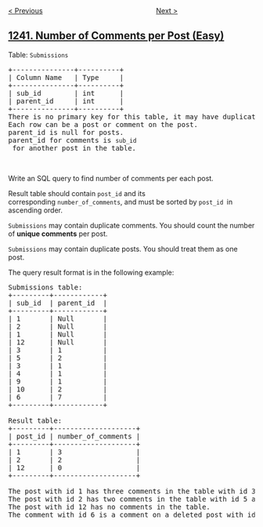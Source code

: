 <!--|This file generated by command(leetcode description); DO NOT EDIT.    |-->
<!--+----------------------------------------------------------------------+-->
<!--|@author    openset <openset.wang@gmail.com>                           |-->
<!--|@link      https://github.com/openset                                 |-->
<!--|@home      https://github.com/openset/leetcode                        |-->
<!--+----------------------------------------------------------------------+-->

[< Previous](../tiling-a-rectangle-with-the-fewest-squares "Tiling a Rectangle with the Fewest Squares")
　　　　　　　　　　　　　　　　
[Next >](../web-crawler-multithreaded "Web Crawler Multithreaded")

## [1241. Number of Comments per Post (Easy)](https://leetcode.com/problems/number-of-comments-per-post "每个帖子的评论数")

<p>Table: <code>Submissions</code></p>

<pre>+---------------+----------+
| Column Name   | Type     |
+---------------+----------+
| sub_id        | int      |
| parent_id     | int      |
+---------------+----------+
There is no primary key for this table, it may have duplicate rows.
Each row can be a post or comment on the post.
parent_id is null for posts.
parent_id for comments is <code>sub_id</code> for another post in the table.
</pre>

<p>&nbsp;</p>

<p>Write an SQL query to find number of comments per each post.</p>

<p>Result table should contain <code>post_id</code> and its corresponding&nbsp;<code>number_of_comments</code>, and&nbsp;must be sorted by <code>post_id&nbsp;</code>in ascending order.</p>

<p><code>Submissions</code> may contain duplicate comments. You should count the number of <strong>unique comments</strong> per post.</p>

<p><code>Submissions</code> may contain duplicate posts. You should treat them as one post.</p>

<p>The query result format is in the following example:</p>

<pre>Submissions table:
+---------+------------+
| sub_id  | parent_id  |
+---------+------------+
| 1       | Null       |
| 2       | Null       |
| 1       | Null       |
| 12      | Null       |
| 3       | 1          |
| 5       | 2          |
| 3       | 1          |
| 4       | 1          |
| 9       | 1          |
| 10      | 2          |
| 6       | 7          |
+---------+------------+

Result table:
+---------+--------------------+
| post_id | number_of_comments |
+---------+--------------------+
| 1       | 3                  |
| 2       | 2                  |
| 12      | 0                  |
+---------+--------------------+

The post with id 1 has three comments in the table with id 3, 4 and 9. The comment with id 3 is repeated in the table, we counted it <strong>only once</strong>.
The post with id 2 has two comments in the table with id 5 and 10.
The post with id 12 has no comments in the table.
The comment with id 6 is a comment on a deleted post with id 7 so we ignored it.
</pre>
